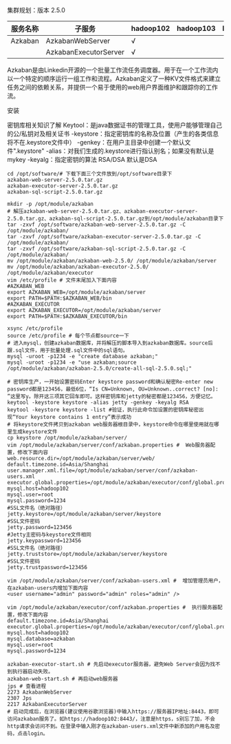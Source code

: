 集群规划：版本 2.5.0

| 服务名称 | 子服务                | hadoop102 | hadoop103 | hadoop104 |
| -------- | --------------------- | --------- | --------- | --------- |
| Azkaban  | AzkabanWebServer      | √         |           |           |
|          | AzkabanExecutorServer | √         |           |           |

Azkaban是由Linkedin开源的一个批量工作流任务调度器。用于在一个工作流内以一个特定的顺序运行一组工作和流程。Azkaban定义了一种KV文件格式来建立任务之间的依赖关系，并提供一个易于使用的web用户界面维护和跟踪你的工作流。

安装

密钥库相关知识了解
Keytool：是java数据证书的管理工具，使用户能够管理自己的公/私钥对及相关证书
-keystore：指定密钥库的名称及位置（产生的各类信息将不在.keystore文件中）
-genkey：在用户主目录中创建一个默认文件".keystore" 
-alias：对我们生成的.keystore进行指认别名；如果没有默认是mykey
-keyalg：指定密钥的算法 RSA/DSA 默认是DSA



```
cd /opt/software/# 下载下面三个文件放到/opt/software目录下
azkaban-web-server-2.5.0.tar.gz
azkaban-executor-server-2.5.0.tar.gz
azkaban-sql-script-2.5.0.tar.gz

mkdir -p /opt/module/azkaban
# 解压azkaban-web-server-2.5.0.tar.gz、azkaban-executor-server-2.5.0.tar.gz、azkaban-sql-script-2.5.0.tar.gz到/opt/module/azkaban目录下
tar -zxvf /opt/software/azkaban-web-server-2.5.0.tar.gz -C /opt/module/azkaban/
tar -zxvf /opt/software/azkaban-executor-server-2.5.0.tar.gz -C /opt/module/azkaban/
tar -zxvf /opt/software/azkaban-sql-script-2.5.0.tar.gz -C /opt/module/azkaban/
mv /opt/module/azkaban/azkaban-web-2.5.0/ /opt/module/azkaban/server
mv /opt/module/azkaban/azkaban-executor-2.5.0/ /opt/module/azkaban/executor
vim /etc/profile # 文件末尾加入下面内容
#AZKABAN_WEB
export AZKABAN_WEB=/opt/module/azkaban/server
export PATH=$PATH:$AZKABAN_WEB/bin
#AZKABAN_EXECUTOR
export AZKABAN_EXECUTOR=/opt/module/azkaban/server
export PATH=$PATH:$AZKABAN_EXECUTOR/bin

xsync /etc/profile
source /etc/profile # 每个节点都source一下
# 进入mysql，创建azkaban数据库，并将解压的脚本导入到azkaban数据库。source后跟.sql文件，用于批量处理.sql文件中的sql语句。
mysql -uroot -p1234 -e "create database azkaban;"
mysql -uroot -p1234 -e "use azkaban;source /opt/module/azkaban/azkaban-2.5.0/create-all-sql-2.5.0.sql;"

# 密钥库生产，一开始设置密码Enter keystore password和确认秘密Re-enter new password都是123456，最低6位，“Is CN=Unknown, OU=Unknown..correct? [no]: ”这里写y。除开这三项其它回车即可。这样密钥库和jetty的秘密都是123456，方便记忆。
keytool -keystore keystore -alias jetty -genkey -keyalg RSA
keytool -keystore keystore -list #验证，执行此命令加设置的密钥库秘密出现“Your keystore contains 1 entry”表示成功
# 将keystore文件拷贝到azkaban web服务器根目录中，keystore命令在哪里使用就在哪里生成keystore文件
cp keystore /opt/module/azkaban/server/
vim /opt/module/azkaban/server/conf/azkaban.properties #  Web服务器配置，修改下面内容
web.resource.dir=/opt/module/azkaban/server/web/
default.timezone.id=Asia/Shanghai
user.manager.xml.file=/opt/module/azkaban/server/conf/azkaban-users.xml
executor.global.properties=/opt/module/azkaban/executor/conf/global.properties
mysql.host=hadoop102
mysql.user=root
mysql.password=1234
#SSL文件名（绝对路径）
jetty.keystore=/opt/module/azkaban/server/keystore
#SSL文件密码
jetty.password=123456
#Jetty主密码与keystore文件相同
jetty.keypassword=123456
#SSL文件名（绝对路径）
jetty.truststore=/opt/module/azkaban/server/keystore
#SSL文件密码
jetty.trustpassword=123456

vim /opt/module/azkaban/server/conf/azkaban-users.xml #  增加管理员用户，在azkaban-users内增加下面内容
<user username="admin" password="admin" roles="admin" />

vim /opt/module/azkaban/executor/conf/azkaban.properties #  执行服务器配置，修改下面内容
default.timezone.id=Asia/Shanghai
executor.global.properties=/opt/module/azkaban/executor/conf/global.properties
mysql.host=hadoop102
mysql.database=azkaban
mysql.user=root
mysql.password=1234

azkaban-executor-start.sh # 先启动executor服务器，避免Web Server会因为找不到执行器启动失败。
azkaban-web-start.sh # 再启动web服务器
jps # 查看进程
2273 AzkabanWebServer
2307 Jps
2217 AzkabanExecutorServer
# 启动完成后，在浏览器(建议使用谷歌浏览器)中输入https://服务器IP地址:8443，即可访问azkaban服务了。如https://hadoop102:8443/，注意是https，s别忘了加，不会http请求会访问不到。在登录中输入刚才在azkaban-users.xml文件中新添加的户用名及密码，点击login。
```

